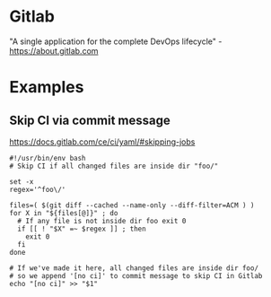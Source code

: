 # Gitlab

"A single application for the complete DevOps lifecycle" - <https://about.gitlab.com>

# Examples

## Skip CI via commit message

<https://docs.gitlab.com/ce/ci/yaml/#skipping-jobs>

```
#!/usr/bin/env bash
# Skip CI if all changed files are inside dir "foo/"

set -x
regex='^foo\/'

files=( $(git diff --cached --name-only --diff-filter=ACM ) )
for X in "${files[@]}" ; do
  # If any file is not inside dir foo exit 0
  if [[ ! "$X" =~ $regex ]] ; then
    exit 0
  fi
done

# If we've made it here, all changed files are inside dir foo/
# so we append '[no ci]' to commit message to skip CI in Gitlab
echo "[no ci]" >> "$1"
```
